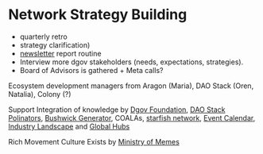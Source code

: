 # Network Strategy Building

* quarterly retro
* strategy clarification\)
* [newsletter](../newsletter/) report routine
* Interview more dgov stakeholders \(needs, expectations, strategies\).
* Board of Advisors is gathered + Meta calls?

Ecosystem development managers from Aragon \(Maria\), DAO Stack \(Oren, Natalia\), Colony \(?\)

Support Integration of knowledge by [Dgov Foundation](https://dgov.foundation/), [DAO Stack Polinators](https://t.me/joinchat/HfsmOEXV0YP6P5rGmRBaCQ), [Bushwick Generator](https://www.thebushwickgenerator.com/), COALAs, [starfish network](https://www.starfish.network/), [Event Calendar](../dgov-industry-landscape/), [Industry Landscape](../dgov-industry-landscape/) and [Global Hubs](map-of-the-industry-landscape.md)

Rich Movement Culture Exists by [Ministry of Memes](https://t.me/MinistryofMemes)

